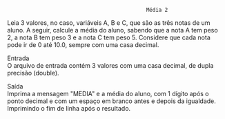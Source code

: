                                                  Média 2

Leia 3 valores, no caso, variáveis A, B e C, que são as três notas de um aluno. A seguir, calcule a média do aluno, sabendo que a nota A tem peso 2, a nota B tem peso 3 e a nota C tem peso 5. Considere que cada nota pode ir de 0 até 10.0, sempre com uma casa decimal.

Entrada<br>
O arquivo de entrada contém 3 valores com uma casa decimal, de dupla precisão (double).

Saída<br>
Imprima a mensagem "MEDIA" e a média do aluno, com 1 dígito após o ponto decimal e com um espaço em branco antes e depois da igualdade. Imprimindo o fim de linha após o resultado.
